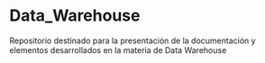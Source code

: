 # Data_Warehouse
Repositorio destinado para la presentación de la documentación y elementos desarrollados en la materia de Data Warehouse
